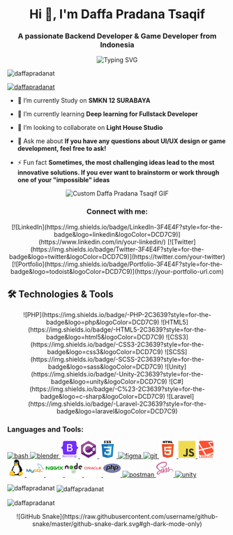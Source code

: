 <h1 align="center">Hi 👋, I'm Daffa Pradana Tsaqif</h1>
<h3 align="center">A passionate Backend Developer & Game Developer from Indonesia</h3>

<p align="center">
  <img src="https://readme-typing-svg.herokuapp.com?font=Montserrat&weight=700&size=30&duration=4000&pause=1000&color=DCD7C9&center=true&vCenter=true&width=600&lines=DAFFA+PRADANA+TSAQIF;Web+%26+Game+Developer;Crafting+Digital+Experiences" alt="Typing SVG" />
</p>

<p align="left"> <img src="https://komarev.com/ghpvc/?username=daffapradanat&label=Profile%20views&color=0e75b6&style=flat" alt="daffapradanat" /> </p>

<p align="left"> <a href="https://github.com/ryo-ma/github-profile-trophy"><img src="https://github-profile-trophy.vercel.app/?username=daffapradanat" alt="daffapradanat" /></a> </p>

- 🔭 I’m currently Study on **SMKN 12 SURABAYA**

- 🌱 I’m currently learning **Deep learning for Fullstack Developer**

- 👯 I’m looking to collaborate on **Light House Studio**

- 💬 Ask me about **If you have any questions about UI/UX design or game development, feel free to ask!**

- ⚡ Fun fact **Sometimes, the most challenging ideas lead to the most innovative solutions. If you ever want to brainstorm or work through one of your "impossible" ideas**

<div align="center">
  <img src="https://i.imgur.com/your-custom-gif.gif" width="500" alt="Custom Daffa Pradana Tsaqif GIF">
</div>

<h3 align="center">Connect with me:</h3>
<p align="left">
</p>

<div align="center">
  [![LinkedIn](https://img.shields.io/badge/LinkedIn-3F4E4F?style=for-the-badge&logo=linkedin&logoColor=DCD7C9)](https://www.linkedin.com/in/your-linkedin/)
  [![Twitter](https://img.shields.io/badge/Twitter-3F4E4F?style=for-the-badge&logo=twitter&logoColor=DCD7C9)](https://twitter.com/your-twitter)
  [![Portfolio](https://img.shields.io/badge/Portfolio-3F4E4F?style=for-the-badge&logo=todoist&logoColor=DCD7C9)](https://your-portfolio-url.com)
</div>

## 🛠️ Technologies & Tools

<div align="center">
  ![PHP](https://img.shields.io/badge/-PHP-2C3639?style=for-the-badge&logo=php&logoColor=DCD7C9)
  ![HTML5](https://img.shields.io/badge/-HTML5-2C3639?style=for-the-badge&logo=html5&logoColor=DCD7C9)
  ![CSS3](https://img.shields.io/badge/-CSS3-2C3639?style=for-the-badge&logo=css3&logoColor=DCD7C9)
  ![SCSS](https://img.shields.io/badge/-SCSS-2C3639?style=for-the-badge&logo=sass&logoColor=DCD7C9)
  ![Unity](https://img.shields.io/badge/-Unity-2C3639?style=for-the-badge&logo=unity&logoColor=DCD7C9)
  ![C#](https://img.shields.io/badge/-C%23-2C3639?style=for-the-badge&logo=c-sharp&logoColor=DCD7C9)
  ![Laravel](https://img.shields.io/badge/-Laravel-2C3639?style=for-the-badge&logo=laravel&logoColor=DCD7C9)
</div>

<h3 align="left">Languages and Tools:</h3>
<p align="left"> 
  <a href="https://www.gnu.org/software/bash/" target="_blank" rel="noreferrer"> 
    <img src="https://www.vectorlogo.zone/logos/gnu_bash/gnu_bash-icon.svg" alt="bash" width="40" height="40"/> 
  </a> 
  <a href="https://www.blender.org/" target="_blank" rel="noreferrer"> 
    <img src="https://download.blender.org/branding/community/blender_community_badge_white.svg" alt="blender" width="40" height="40"/> 
  </a> 
  <a href="https://getbootstrap.com" target="_blank" rel="noreferrer"> 
    <img src="https://raw.githubusercontent.com/devicons/devicon/master/icons/bootstrap/bootstrap-plain-wordmark.svg" alt="bootstrap" width="40" height="40"/> 
  </a> 
  <a href="https://www.w3schools.com/cs/" target="_blank" rel="noreferrer"> 
    <img src="https://raw.githubusercontent.com/devicons/devicon/master/icons/csharp/csharp-original.svg" alt="csharp" width="40" height="40"/> 
  </a> 
  <a href="https://www.w3schools.com/css/" target="_blank" rel="noreferrer"> 
    <img src="https://raw.githubusercontent.com/devicons/devicon/master/icons/css3/css3-original-wordmark.svg" alt="css3" width="40" height="40"/> 
  </a> 
  <a href="https://www.figma.com/" target="_blank" rel="noreferrer"> 
    <img src="https://www.vectorlogo.zone/logos/figma/figma-icon.svg" alt="figma" width="40" height="40"/> 
  </a> 
  <a href="https://git-scm.com/" target="_blank" rel="noreferrer"> 
    <img src="https://www.vectorlogo.zone/logos/git-scm/git-scm-icon.svg" alt="git" width="40" height="40"/> 
  </a> 
  <a href="https://www.w3.org/html/" target="_blank" rel="noreferrer"> 
    <img src="https://raw.githubusercontent.com/devicons/devicon/master/icons/html5/html5-original-wordmark.svg" alt="html5" width="40" height="40"/> 
  </a> 
  <a href="https://developer.mozilla.org/en-US/docs/Web/JavaScript" target="_blank" rel="noreferrer"> 
    <img src="https://raw.githubusercontent.com/devicons/devicon/master/icons/javascript/javascript-original.svg" alt="javascript" width="40" height="40"/> 
  </a> 
  <a href="https://laravel.com/" target="_blank" rel="noreferrer"> 
    <img src="https://raw.githubusercontent.com/devicons/devicon/master/icons/laravel/laravel-plain-wordmark.svg" alt="laravel" width="40" height="40"/> 
  </a> 
  <a href="https://www.linux.org/" target="_blank" rel="noreferrer"> 
    <img src="https://raw.githubusercontent.com/devicons/devicon/master/icons/linux/linux-original.svg" alt="linux" width="40" height="40"/> 
  </a> 
  <a href="https://www.mysql.com/" target="_blank" rel="noreferrer"> 
    <img src="https://raw.githubusercontent.com/devicons/devicon/master/icons/mysql/mysql-original-wordmark.svg" alt="mysql" width="40" height="40"/> 
  </a> 
  <a href="https://www.nginx.com" target="_blank" rel="noreferrer"> 
    <img src="https://raw.githubusercontent.com/devicons/devicon/master/icons/nginx/nginx-original.svg" alt="nginx" width="40" height="40"/> 
  </a> 
  <a href="https://nodejs.org" target="_blank" rel="noreferrer"> 
    <img src="https://raw.githubusercontent.com/devicons/devicon/master/icons/nodejs/nodejs-original-wordmark.svg" alt="nodejs" width="40" height="40"/> 
  </a> 
  <a href="https://www.oracle.com/" target="_blank" rel="noreferrer"> 
    <img src="https://raw.githubusercontent.com/devicons/devicon/master/icons/oracle/oracle-original.svg" alt="oracle" width="40" height="40"/> 
  </a> 
  <a href="https://www.php.net" target="_blank" rel="noreferrer"> 
    <img src="https://raw.githubusercontent.com/devicons/devicon/master/icons/php/php-original.svg" alt="php" width="40" height="40"/> 
  </a> 
  <a href="https://postman.com" target="_blank" rel="noreferrer"> 
    <img src="https://www.vectorlogo.zone/logos/getpostman/getpostman-icon.svg" alt="postman" width="40" height="40"/> 
  </a> 
  <a href="https://sass-lang.com" target="_blank" rel="noreferrer"> 
    <img src="https://raw.githubusercontent.com/devicons/devicon/master/icons/sass/sass-original.svg" alt="sass" width="40" height="40"/> 
  </a> 
  <a href="https://unity.com/" target="_blank" rel="noreferrer"> 
    <img src="https://www.vectorlogo.zone/logos/unity3d/unity3d-icon.svg" alt="unity" width="40" height="40"/> 
  </a> 
</p>

<p><img align="left" src="https://github-readme-stats.vercel.app/api/top-langs?username=daffapradanat&show_icons=true&locale=en&layout=compact" alt="daffapradanat" /></p>

<p>&nbsp;<img align="center" src="https://github-readme-stats.vercel.app/api?username=daffapradanat&show_icons=true&locale=en" alt="daffapradanat" /></p>

<p><img align="center" src="https://github-readme-streak-stats.herokuapp.com/?user=daffapradanat&" alt="daffapradanat" /></p>

<div align="center">
  ![GitHub Snake](https://raw.githubusercontent.com/username/github-snake/master/github-snake-dark.svg#gh-dark-mode-only)
</div>
